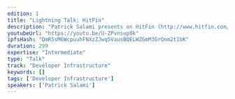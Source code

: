 ```yaml
---
edition: 1
title: "Lightning Talk: HitFin"
description: "Patrick Salami presents on HitFin (http://www.hitfin.com/), a bilateral trading and settlement platform for over-the-counter derivatives."
youtubeUrl: "https://youtu.be/U-ZPvnsup0k"
ipfsHash: "QmR5sM6WcpuuhFNXzZJwq5VausBQELWZGmM3GrQnm2t1bK"
duration: 299
expertise: "Intermediate"
type: "Talk"
track: "Developer Infrastructure"
keywords: []
tags: ['Developer Infrastructure']
speakers: ['Patrick Salami']
---
```


